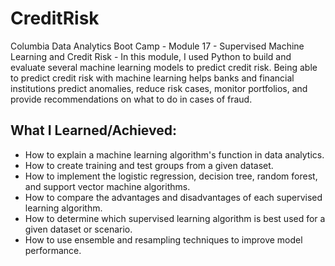 # CreditRisk
Columbia Data Analytics Boot Camp - Module 17 - Supervised Machine Learning and Credit Risk - In this module, I used Python to build and evaluate several machine learning models to predict credit risk. Being able to predict credit risk with machine learning helps banks and financial institutions predict anomalies, reduce risk cases, monitor portfolios, and provide recommendations on what to do in cases of fraud.

## What I Learned/Achieved:
- How to explain a machine learning algorithm's function in data analytics.
- How to create training and test groups from a given dataset.
- How to implement the logistic regression, decision tree, random forest, and support vector machine algorithms.
- How to compare the advantages and disadvantages of each supervised learning algorithm.
- How to determine which supervised learning algorithm is best used for a given dataset or scenario.
- How to use ensemble and resampling techniques to improve model performance.

